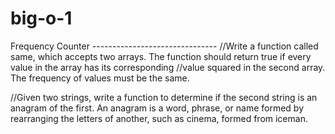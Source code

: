 # big-o-1

Frequency Counter -------------------------------
//Write a function called same, which accepts two arrays. The function should return true if every value in the array has its corresponding
//value squared in the second array. The frequency of values must be the same. 


//Given two strings, write a function to determine if the second string is an anagram of the first. An anagram is a word, phrase, or name formed by rearranging the letters of
another, such as cinema, formed from iceman.

